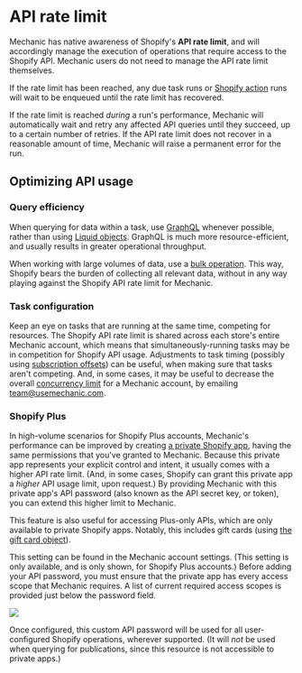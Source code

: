 # API rate limit

Mechanic has native awareness of Shopify's **API rate limit**, and will accordingly manage the execution of operations that require access to the Shopify API. Mechanic users do not need to manage the API rate limit themselves.

If the rate limit has been reached, any due task runs or [Shopify action](../actions/integrations/shopify.md) runs will wait to be enqueued until the rate limit has recovered.

If the rate limit is reached _during_ a run's performance, Mechanic will automatically wait and retry any affected API queries until they succeed, up to a certain number of retries. If the API rate limit does not recover in a reasonable amount of time, Mechanic will raise a permanent error for the run.

## Optimizing API usage

### Query efficiency

When querying for data within a task, use [GraphQL](read/graphql-in-liquid.md) whenever possible, rather than using [Liquid objects](read/liquid-objects.md). GraphQL is much more resource-efficient, and usually results in greater operational throughput.

When working with large volumes of data, use a [bulk operation](read/bulk-operations.md). This way, Shopify bears the burden of collecting all relevant data, without in any way playing against the Shopify API rate limit for Mechanic.

### Task configuration

Keep an eye on tasks that are running at the same time, competing for resources. The Shopify API rate limit is shared across each store's entire Mechanic account, which means that simultaneously-running tasks may be in competition for Shopify API usage. Adjustments to task timing (possibly using [subscription offsets](../tasks/subscriptions.md#offsets)) can be useful, when making sure that tasks aren't competing. And, in some cases, it may be useful to decrease the overall [concurrency limit](../runs/concurrency.md) for a Mechanic account, by emailing [team@usemechanic.com](mailto:team@usemechanic.com).

### Shopify Plus

In high-volume scenarios for Shopify Plus accounts, Mechanic's performance can be improved by creating [a private Shopify app](https://help.shopify.com/en/manual/apps/private-apps), having the same permissions that you've granted to Mechanic. Because this private app represents your explicit control and intent, it usually comes with a higher API rate limit. (And, in some cases, Shopify can grant this private app a _higher_ API usage limit, upon request.) By providing Mechanic with this private app's API password (also known as the API secret key, or token), you can extend this higher limit to Mechanic.

This feature is also useful for accessing Plus-only APIs, which are only available to private Shopify apps. Notably, this includes gift cards (using [the gift card object](../../platform/liquid/shopify/gift-card.md)).

This setting can be found in the Mechanic account settings. (This setting is only available, and is only shown, for Shopify Plus accounts.) Before adding your API password, you must ensure that the private app has every access scope that Mechanic requires. A list of current required access scopes is provided just below the password field.

![](https://d33v4339jhl8k0.cloudfront.net/docs/assets/5ddd799f2c7d3a7e9ae472fc/images/5e1ae1ef2c7d3a7e9ae61301/5e1ae184f27d5.png)

Once configured, this custom API password will be used for all user-configured Shopify operations, wherever supported. (It will _not_ be used when querying for publications, since this resource is not accessible to private apps.)
